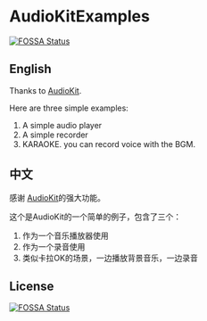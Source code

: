 # AudioKitExamples
[![FOSSA Status](https://app.fossa.io/api/projects/git%2Bgithub.com%2Fyanyin1986%2FAudioKitExamples.svg?type=shield)](https://app.fossa.io/projects/git%2Bgithub.com%2Fyanyin1986%2FAudioKitExamples?ref=badge_shield)


## English
Thanks to [AudioKit](https://github.com/AudioKit/AudioKit).

Here are three simple examples:
1. A simple audio player
2. A simple recorder
3. KARAOKE. you can record voice with the BGM.


## 中文

感谢 [AudioKit](https://github.com/AudioKit/AudioKit)的强大功能。

这个是AudioKit的一个简单的例子，包含了三个：
1. 作为一个音乐播放器使用
2. 作为一个录音使用
3. 类似卡拉OK的场景，一边播放背景音乐，一边录音



## License
[![FOSSA Status](https://app.fossa.io/api/projects/git%2Bgithub.com%2Fyanyin1986%2FAudioKitExamples.svg?type=large)](https://app.fossa.io/projects/git%2Bgithub.com%2Fyanyin1986%2FAudioKitExamples?ref=badge_large)